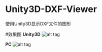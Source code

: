 # Unity3D-DXF-Viewer
使用Unity3D显示DXF文件的图形

#效果图
**Unity3D**
![alt tag](https://github.com/TimChen44/Unity3D-DXF-Viewer/blob/master/doc/u.png)

**PC**
![alt tag](https://github.com/TimChen44/Unity3D-DXF-Viewer/blob/master/doc/pc.png)
